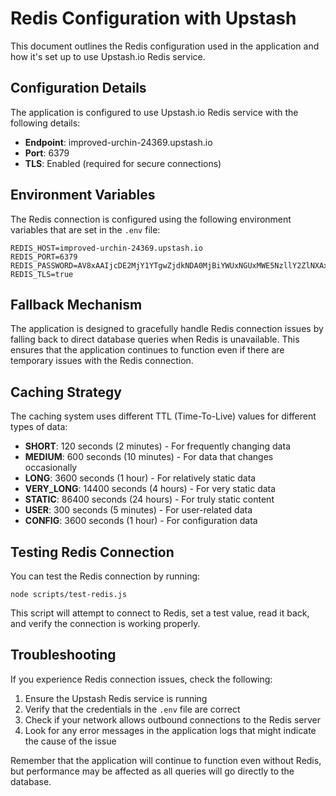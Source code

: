 # Redis Configuration with Upstash

This document outlines the Redis configuration used in the application and how it's set up to use Upstash.io Redis service.

## Configuration Details

The application is configured to use Upstash.io Redis service with the following details:

- **Endpoint**: improved-urchin-24369.upstash.io
- **Port**: 6379
- **TLS**: Enabled (required for secure connections)

## Environment Variables

The Redis connection is configured using the following environment variables that are set in the `.env` file:

```
REDIS_HOST=improved-urchin-24369.upstash.io
REDIS_PORT=6379
REDIS_PASSWORD=AV8xAAIjcDE2MjY1YTgwZjdkNDA0MjBiYWUxNGUxMWE5NzllY2ZlNXAxMA
REDIS_TLS=true
```

## Fallback Mechanism

The application is designed to gracefully handle Redis connection issues by falling back to direct database queries when Redis is unavailable. This ensures that the application continues to function even if there are temporary issues with the Redis connection.

## Caching Strategy

The caching system uses different TTL (Time-To-Live) values for different types of data:

- **SHORT**: 120 seconds (2 minutes) - For frequently changing data
- **MEDIUM**: 600 seconds (10 minutes) - For data that changes occasionally
- **LONG**: 3600 seconds (1 hour) - For relatively static data
- **VERY_LONG**: 14400 seconds (4 hours) - For very static data
- **STATIC**: 86400 seconds (24 hours) - For truly static content
- **USER**: 300 seconds (5 minutes) - For user-related data
- **CONFIG**: 3600 seconds (1 hour) - For configuration data

## Testing Redis Connection

You can test the Redis connection by running:

```
node scripts/test-redis.js
```

This script will attempt to connect to Redis, set a test value, read it back, and verify the connection is working properly.

## Troubleshooting

If you experience Redis connection issues, check the following:

1. Ensure the Upstash Redis service is running
2. Verify that the credentials in the `.env` file are correct
3. Check if your network allows outbound connections to the Redis server
4. Look for any error messages in the application logs that might indicate the cause of the issue

Remember that the application will continue to function even without Redis, but performance may be affected as all queries will go directly to the database.